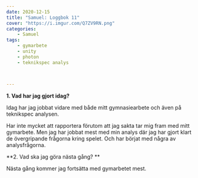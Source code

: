 ```yaml
---
date: 2020-12-15
title: "Samuel: Loggbok 11"
cover: "https://i.imgur.com/Q7ZV9RN.png"
categories: 
    - Samuel
tags:
    - gymarbete
    - unity
    - photon
    - teknikspec analys



---
```


**1. Vad har jag gjort idag?**

Idag har jag jobbat vidare med både mitt gymnasiearbete och även på teknikspec analysen.  

Har inte mycket att rapportera förutom att jag sakta tar mig fram med mitt gymarbete. Men jag har jobbat mest med min analys där jag har gjort klart de övergripande frågorna kring spelet. Och har börjat med några av analysfrågorna. 

**2. Vad ska jag göra nästa gång? **

Nästa gång kommer jag fortsätta med gymarbetet mest.

